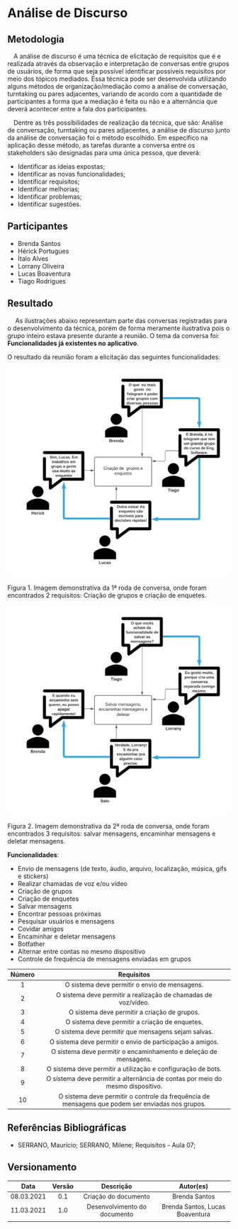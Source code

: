 # Análise de Discurso 
## Metodologia

 <p>&emsp;A análise de discurso é uma técnica de elicitação de requisitos que é e realizada através da observação e interpretação de conversas entre grupos de usuários, de forma que seja possível identificar possíveis requisitos por meio dos tópicos mediados. Essa técnica pode ser desenvolvida utilizando alguns métodos de organização/mediação como a análise de conversação, turntaking ou pares adjacentes, variando de acordo com a quantidade de participantes a forma que a mediação é feita ou não e a alternância que deverá acontecer entre a fala dos participantes.</p>

<p>&emsp;Dentre as três possibilidades de realização da técnica, que são: Análise de conversação, turntaking ou pares adjacentes, a análise de discurso junto da análise de conversação foi o método escolhido. Em específico na aplicação desse método, as tarefas durante a conversa entre os stakeholders são designadas para uma única pessoa, que deverá: </p>

  - Identificar as ideias expostas;
  - Identificar as novas funcionalidades;
  - Identificar requisitos;
  - Identificar melhorias;
  - Identificar problemas;
  - Identificar sugestões. 

## Participantes

  - Brenda Santos
  - Hérick Portugues
  - Ítalo Alves
  - Lorrany Oliveira
  - Lucas Boaventura
  - Tiago Rodrigues

## Resultado
<p>&emsp; As ilustrações abaixo representam parte das conversas registradas para o desenvolvimento da técnica, porém de forma meramente ilustrativa pois o grupo inteiro estava presente durante a reunião. O tema da conversa foi: <strong>Funcionalidades já existentes no aplicativo</strong>.</p>


O resultado da reunião foram a elicitação das seguintes funcionalidades: 

![Imagem](../assets/elicitacao/analise_de_discurso1.png)

<figcaption>Figura 1. Imagem demonstrativa da 1ª roda de conversa, onde foram encontrados 2 requisitos: Criação de grupos e criação de enquetes.</figcaption>

![Imagem](../assets/elicitacao/analise_de_discurso2.png)

<figcaption>Figura 2. Imagem demonstrativa da 2ª roda de conversa, onde foram encontrados 3 requisitos: salvar mensagens, encaminhar mensagens e deletar mensagens.</figcaption>

**Funcionalidades**: 

  - Envio de mensagens (de texto, áudio, arquivo, localização, música, gifs e stickers)      
  - Realizar chamadas de voz e/ou vídeo   
  - Criação de grupos   
  - Criação de enquetes    
  - Salvar mensagens   
  - Encontrar pessoas próximas   
  - Pesquisar usuários e mensagens    
  - Covidar amigos    
  - Encaminhar e deletar mensagens    
  - Botfather     
  - Alternar entre contas no mesmo dispositivo    
  - Controle de frequência de mensagens enviadas em grupos   

  | Número  |                                   Requisitos                                   |  
  | :-----: |  :------------------------------------------------------------------------:    |
  |    1    | O sistema deve permitir o envio de mensagens.                                  |
  |    2    | O sistema deve permitir a realização de chamadas de voz/vídeo.                 |
  |    3    | O sistema deve permitir a criação de grupos.                                   |
  |    4    | O sistema deve permitir a criação de enquetes.                                 |
  |    5    | O sistema deve permitir que mensagens sejam salvas.                            |
  |    6    | O sistema deve permitir o envio de participação a amigos.                      |
  |    7    | O sistema deve permitir o encaminhamento e deleção de mensagens.               |
  |    8    | O sistema deve permitir a utilização e configuração de bots.                   |
  |    9    | O sistema deve permitir a alternância de contas por meio do mesmo dispositivo. |
  |    10   | O sistema deve permitir o controle da frequência de mensagens que podem ser enviadas nos grupos. |


## Referências Bibliográficas

- SERRANO, Maurício; SERRANO, Milene; Requisitos - Aula 07;

## Versionamento
|   Data   | Versão |        Descrição              |            Autor(es)           |
| :------: | :----: |    :---------------------:    | :----------------------------: |
|08.03.2021|   0.1  |  Criação do documento         |        Brenda Santos           |
|11.03.2021|   1.0  |  Desenvolvimento do documento | Brenda Santos, Lucas Boaventura|
|          |        |                               |                                |